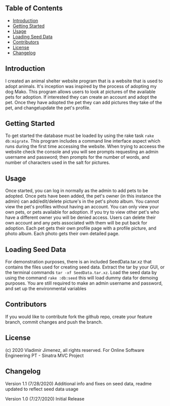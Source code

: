 ## Table of Contents
* [Introduction](#Introduction)
* [Getting Started](#getting-started)
* [Usage](#usage)
* [Loading Seed Data](#loading-seed-data)
* [Contributors](#contributors)
* [License](#license)
* [Changelog](#changelog)

## Introduction

I created an animal shelter website program that is a website that is used to adopt animals. It's inception was inspired by the process of adopting my dog Mako. This program allows users to look at pictures of the available pets for adoption. If interested they can create an account and adopt the pet. Once they have adopted the pet they can add pictures they take of the pet, and change\update the pet's profile.

## Getting Started
To get started the database must be loaded by using the rake task `rake db:migrate`. This program includes a command line interface aspect which runs during the first time accessing the website. When trying to acceess the website check the console and you will see prompts requesting an admin username and password; then prompts for the number of words, and number of characters used in the salt for pictures. 

## Usage
Once started, you can log in normally as the admin to add pets to be adopted. Once pets have been added, the pet's owner (in this instance the admin) can add/edit/delete picture's in the pet's photo album. You cannot view the pet's profiles without having an account. You can only view your own pets, or pets available for adoption. If you try to view other pet's who have a different owner you will be denied access. Users can delete their own account and any pets associated with them will be put back for adoption. Each pet gets their own profile page with a profile picture, and photo album. Each photo gets their own detailed page.

## Loading Seed Data
For demonstration purposes, there is an included SeedData.tar.xz that contains the files used for creating seed data. Extract the tar by your GUI, or the terminal commands ```tar -xf SeedData.tar.xz```. Load the seed data by using the command ```rake :db:seed``` this will load dummy data for demoing purposes. You are still required to make an admin username and password, and set up the environmental variables

## Contributors
If you would like to contribute fork the github repo, create your feature branch, commit changes and push the branch.

## License
(c) 2020 Vladimir Jimenez, all rights reserved. For Online Software Engineering PT - Sinatra MVC Project

## Changelog
Version 1.1 (7/28/2020) Additional info and fixes on seed data, readme updated to reflect seed data usage

Version 1.0 (7/27/2020) Initial Release
